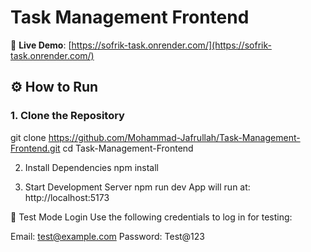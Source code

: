 # Task Management Frontend

🔗 **Live Demo**: [https://sofrik-task.onrender.com/](https://sofrik-task.onrender.com/)

## ⚙️ How to Run

### 1. Clone the Repository

git clone https://github.com/Mohammad-Jafrullah/Task-Management-Frontend.git
cd Task-Management-Frontend

2. Install Dependencies
npm install

4. Start Development Server
npm run dev
App will run at: http://localhost:5173

🧪 Test Mode Login
Use the following credentials to log in for testing:

Email: test@example.com
Password: Test@123
